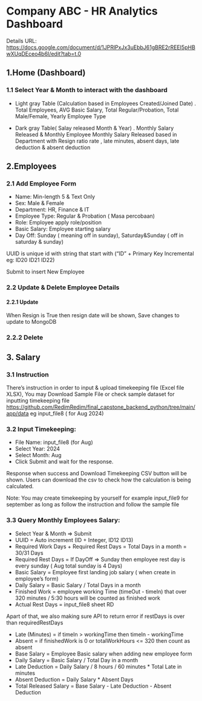 # Company ABC - HR Analytics Dashboard

Details URL: https://docs.google.com/document/d/1JPRlPxJx3uEbbJ61gBRE2rREEI5pHBwXUqDEceo4b6I/edit?tab=t.0

## 1.Home (Dashboard)

### 1.1 Select Year & Month to interact with the dashboard

- Light gray Table (Calculation based in Employees Created/Joined Date) .
  Total Employees, AVG Basic Salary, Total Regular/Probation, Total Male/Female, Yearly Employee Type

- Dark gray Table( Salay released Month & Year) .
  Monthly Salary Released & Monthly Employee
  Monthly Salary Released based in Department with Resign ratio rate , late minutes, absent days, late deduction & absent deduction

## 2.Employees

### 2.1 Add Employee Form

- Name: Min-length 5 & Text Only
- Sex: Male & Female
- Department: HR, Finance & IT
- Employee Type: Regular & Probation ( Masa percobaan)
- Role: Employee apply role/position
- Basic Salary: Employee starting salary
- Day Off: Sunday ( meaning off in sunday), Saturday&Sunday ( off in saturday & sunday)

UUID is unique id with string that start with (“ID” + Primary Key Incremental eg: ID20 ID21 ID22)

Submit to insert New Employee

### 2.2 Update & Delete Employee Details

#### 2.2.1 Update

When Resign is True then resign date will be shown, Save changes to update to MongoDB

### 2.2.2 Delete

## 3. Salary

### 3.1 Instruction

There’s instruction in order to input & upload timekeeping file (Excel file XLSX), You may Download Sample File or check sample dataset for inputting timekeeping file https://github.com/RedimRedim/final_capstone_backend_python/tree/main/app/data
eg input_file8 ( for Aug 2024)

### 3.2 Input Timekeeping:

- File Name: input_file8 (for Aug)
- Select Year: 2024
- Select Month: Aug
- Click Submit and wait for the response.

Response when success and Download Timekeeping CSV button will be shown. Users can download the csv to check how the calculation is being calculated.

Note: You may create timekeeping by yourself for example input_file9 for september as long as follow the instruction and follow the sample file

### 3.3 Query Monthly Employees Salary:

- Select Year & Month => Submit
- UUID = Auto increment (ID + Integer, ID12 ID13)
- Required Work Days + Required Rest Days = Total Days in a month = 30/31 Days
- Required Rest Days = If DayOff => Sunday then employee rest day is every sunday ( Aug total sunday is 4 Days)
- Basic Salary = Employee first landing job salary ( when create in employee’s form)
- Daily Salary = Basic Salary / Total Days in a month
- Finished Work = employee working Time (timeOut - timeIn) that over 320 minutes / 5:30 hours will be counted as finished work
- Actual Rest Days = input_file8 sheet RD

Apart of that, we also making sure API to return error if restDays is over than requiredRestDays

- Late (Minutes) = if timeIn > workingTime then timeIn - workingTime
- Absent = if finishedWork is 0 or totalWorkHours <= 320 then count as absent
- Base Salary = Employee Basic salary when adding new employee form
- Daily Salary = Basic Salary / Total Day in a month
- Late Deduction = Daily Salary / 8 hours / 60 minutes \* Total Late in minutes
- Absent Deduction = Daily Salary \* Absent Days
- Total Released Salary = Base Salary - Late Deduction - Absent Deduction
